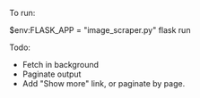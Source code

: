 To run:

\$env:FLASK_APP = "image_scraper.py"
flask run

Todo:

- Fetch in background
- Paginate output
- Add "Show more" link, or paginate by page.
